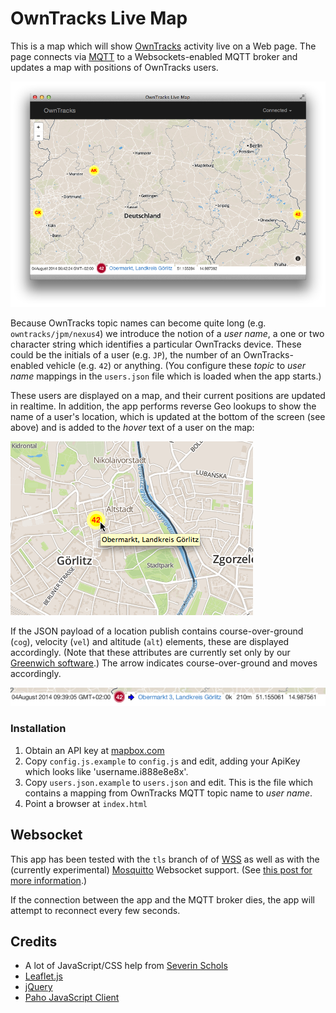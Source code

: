 # OwnTracks Live Map

This is a map which will show [OwnTracks] activity live on a Web page. The page
connects via [MQTT] to a Websockets-enabled MQTT broker and updates a map with
positions of OwnTracks users.

![Screenshot](screenshot.png)

Because OwnTracks topic names can become quite long (e.g. `owntracks/jpm/nexus4`)
we introduce the notion of a _user name_, a one or two character string which
identifies a particular OwnTracks device. These could be the initials of a user
(e.g. `JP`), the number of an OwnTracks-enabled vehicle (e.g. `42`) or anything.
(You configure these  _topic_ to _user name_ mappings in the `users.json` file which is
loaded when the app starts.)

These users are displayed on a map, and their current positions are updated in
realtime. In addition, the app performs reverse Geo lookups to show the name
of a user's location, which is updated at the bottom of the screen (see above)
and is added to the _hover_ text of a user on the map:

![Hover text](screenshot2.png)

If the JSON payload of a location publish contains course-over-ground (`cog`), velocity
(`vel`) and altitude (`alt`) elements, these are displayed accordingly. (Note that these
attributes are currently set only by our [Greenwich software](https://github.com/owntracks/gw).) The arrow indicates course-over-ground and moves accordingly.

![COG details](screenshot3.png)

### Installation

1. Obtain an API key at [mapbox.com](http://mapbox.com)
2. Copy `config.js.example` to `config.js` and edit, adding your ApiKey which looks like 'username.i888e8e8x'.
3. Copy `users.json.example` to `users.json` and edit. This is the file which contains a mapping from OwnTracks MQTT topic name to _user name_.
4. Point a browser at `index.html`

## Websocket

This app has been tested with the `tls` branch of of [WSS](https://github.com/stylpen/WSS/) as
well as with the (currently experimental) [Mosquitto](http://mosquitto.org) Websocket support. (See [this post for more information](http://jpmens.net/2014/07/03/the-mosquitto-mqtt-broker-gets-websockets-support/).)

If the connection between the app and the MQTT broker dies, the app will attempt to reconnect every few seconds.

## Credits

* A lot of JavaScript/CSS help from [Severin Schols](https://github.com/tiefpunkt)
* [Leaflet.js](http://leafletjs.com)
* [jQuery](http://jquery.com/)
* [Paho JavaScript Client](http://www.eclipse.org/paho/clients/js/)

 [owntracks]: http://www.owntracks.org
 [mqtt]: http://mqtt.org

